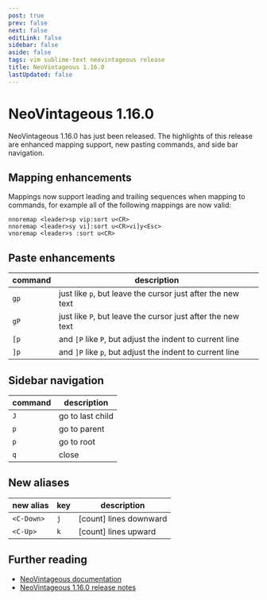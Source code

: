 ```yaml
---
post: true
prev: false
next: false
editLink: false
sidebar: false
aside: false
tags: vim sublime-text neovintageous release
title: NeoVintageous 1.16.0
lastUpdated: false
---
```


# NeoVintageous 1.16.0

NeoVintageous 1.16.0 has just been released. The highlights of this release are enhanced mapping support, new pasting commands, and side bar navigation.

## Mapping enhancements

Mappings now support leading and trailing sequences when mapping to commands, for example all of the following mappings are now valid:

```vim
nnoremap <leader>sp vip:sort u<CR>
nnoremap <leader>sy vi]:sort u<CR>vi]y<Esc>
vnoremap <leader>s :sort u<CR>
```

## Paste enhancements

command | description
------- | -----------
`gp` | just like `p`, but leave the cursor just after the new text
`gP` | just like `P`, but leave the cursor just after the new text
`[p` | and `[P` like `P`, but adjust the indent to current line
`]p` | and `]P` like `p`, but adjust the indent to current line

## Sidebar navigation

command | description
------- | -----------
`J` | go to last child
`p` | go to parent
`p` | go to root
`q` | close

## New aliases

new alias | key | description
--------- | --- | -----------
`<C-Down>` | `j` | \[count\] lines downward
`<C-Up>` | `k` | \[count\] lines upward

## Further reading

* [NeoVintageous documentation](https://neovintageous.github.io/)
* [NeoVintageous 1.16.0 release notes](https://github.com/NeoVintageous/NeoVintageous/releases/tag/1.16.0)
